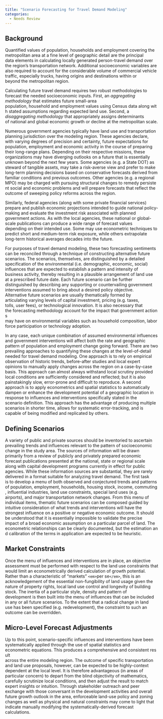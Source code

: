 ```yaml
---
title: "Scenario Forecasting for Travel Demand Modeling"
categories:
  - Needs Review
---
```


Background
----------

Quantified values of population, households and employment covering the 
metropolitan area at a fine level of geographic detail are the principal 
data elements in calculating locally generated person-travel demand over
the region’s transportation network. Additional socioeconomic variables are 
also required to account for the considerable volume of commercial vehicle 
traffic, especially trucks, having origins and destinations within or 
beyond the metropolitan region.

Calculating future travel demand requires two robust methodologies to forecast the needed socioeconomic inputs. First, an <em>aggregating methodology</em> that estimates future small-area population, household and employment values using Census data along with stated assumptions regarding expected land use. Second, a <em>disaggregating methodology</em> that appropriately assigns determinants of national and global economic growth or decline at the metropolitan scale.

Numerous government agencies typically have land use and transportation
planning jurisdiction over the modeling region. These agencies declare,
with varying degrees of precision and certainty, future expectations for
population, employment and economic activity in the course of preparing
their long-range plans. Depending on their respective missions, these
organizations may have diverging outlooks on a future that is essentially
unknown beyond the next few years. Some agencies (e.g. a State DOT) as
steward of tangible assets, may take a risk-averse view and prefer to make
long-term planning decisions based on conservative forecasts derived from
familiar conditions and previous outcomes. Other agencies (e.g. a regional
MPO) may be charged with pursuing structural changes to remedy persistent
social and economic problems and will prepare forecasts that reflect the
outcome of sweeping policy reforms across the region.

Similarly, federal agencies (along with some private financial services)
prepare and publish economic projections intended to guide national
policy-making and evaluate the investment risk associated with planned
government actions. As with the local agencies, these national or
global-scale publications can produce a wide range of forecast values
depending on their intended use. Some may use econometric techniques to
predict short and medium-term risk exposure, while others extrapolate
long-term historical averages decades into the future.

For purposes of travel demand modeling, these two forecasting sentiments
can be reconciled through a technique of constructing alternative future
scenarios. The scenarios, themselves, are distinguished by a detailed
specification of the environmental (i.e. demographic, economic, social)
influences that are expected to establish a pattern and intensity of
business activity, thereby resulting in a plausible arrangement of land use
at a prescribed future date. Each future scenario can be further
distinguished by describing any supporting or countervailing government
interventions assumed to bring about a desired policy objective.
Alternative future scenarios are usually thematically formed by
articulating varying levels of capital investment, pricing (e.g. taxes,
tolls, user fees), or technological innovation. It is also necessary that
the forecasting methodology account for the impact that government actions
may have on environmental variables such as household composition, labor
force participation or technology adoption.

In any case, each unique combination of assumed environmental influences
and government interventions will affect both the rate and geographic
pattern of population and employment change going forward. There are two
prevailing approaches to quantifying these changes at the level-of-detail
needed for travel demand modeling. One approach is to rely on empirical
observation of historic trends, before-after studies and local expert
opinions to manually apply changes across the region on a case-by-case
basis. This approach can almost always withstand local scrutiny provided
local conditions are sufficiently considered and reflected; but it is also
painstakingly slow, error-prone and difficult to reproduce. A second
approach is to apply econometrics and spatial statistics to automatically
dampen or enhance the development potential of a geographic location in
response to influences and interventions specifically stated in the
scenario definition. This approach has the advantage of producing multiple
scenarios in shorter time, allows for systematic error-tracking, and is
capable of being modified and replicated by others.

Defining Scenarios
------------------

A variety of public and private sources should be inventoried to ascertain
prevailing trends and influences relevant to the pattern of socioeconomic
change in the study area. The sources of information will be drawn
primarily from a review of publicly and privately prepared economic
forecast publications presented at the national, state or regional scale
along with capital development programs currently in effect for public
agencies. While these information sources are substantial, they are rarely
delivered in a format suitable for analyzing travel demand. The first task
is to develop a menu of both observed and conjectured trends and patterns
of population, employment, households, housing stock, income, commuting,
influential industries, land use constraints, special land uses (e.g.
airports), and major transportation network changes. From this menu of
individual items, thematic future scenarios can be composed guided by
intuitive consideration of what trends and interventions will have the
strongest influence on a positive or negative economic outcome. It should
be understood that it is essentially impossible to validate the precise
impact of a broad economic assumption on a particular parcel of land. The
econometric relationships can be clearly documented, but the estimation and
calibration of the terms in application are expected to be heuristic.

Market Constraints
------------------

Once the menu of influences and interventions are in place, an objective
assessment must be performed with respect to the land use constraints that
would limit an econometrically derived calculation of growth potential.
Rather than a characteristic of “markets” `<em>`per se`</em>`, this is an
acknowledgement of the essential non-fungibility of land usage given the
nature of property rights, local land use control and longevity of building
stock. The inertia of a particular style, density and pattern of
development is then built into the menu of influences that can be included
in any or all future scenarios. To the extent that a radical change in land
use has been specified (e.g. redevelopment), the constraint to such an
outcome can be overridden.

Micro-Level Forecast Adjustments
--------------------------------

Up to this point, scenario-specific influences and interventions have been
systematically applied through the use of spatial statistics and
econometric equations. This produces a comprehensive and consistent result
across the entire modeling region. The outcome of specific transportation
and land use proposals, however, can be expected to be highly-context
dependent at the local level. It is therefore advantageous (in areas of
particular concern) to depart from the blind objectivity of mathematics,
carefully scrutinize local conditions, and then adjust the result to match
expert insights or intuition. Through stakeholder outreach and peer
exchange with those conversant in the development activities and overall
future growth outlook in the area, enforceable land-use policy and zoning
changes as well as physical and natural constraints may come to light that
indicate manually modifying the systematically-derived forecast
calculations.

